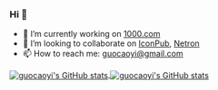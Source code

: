 ### Hi 🚀

- 🔭 I’m currently working on [1000.com](https://www.1000.com)
- 👯 I’m looking to collaborate on [IconPub](https://icons.pub), [Netron](https://github.com/guocaoyi/netron)
- 📫 How to reach me: guocaoyi@gmail.com

<div>
  <a href="https://github.com/anuraghazra/github-readme-stats#gh-light-mode-only">
    <img align="center" src="https://github-readme-stats.vercel.app/api?username=guocaoyi&count_private=true&show_icons=true" alt="guocaoyi's GitHub stats" />
  </a>
  <a href="https://github.com/anuraghazra/github-readme-stats#gh-dark-mode-only">
    <img align="center" src="https://github-readme-stats.vercel.app/api?username=guocaoyi&count_private=true&show_icons=true&theme=radical" alt="guocaoyi's GitHub stats" />
  </a>
</div>
